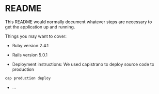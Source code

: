 # README

This README would normally document whatever steps are necessary to get the
application up and running.

Things you may want to cover:

* Ruby version 2.4.1

* Rails version 5.0.1

* Deployment instructions: We used capistrano to deploy source code to production
```ruby
cap production deploy
```
* ...
